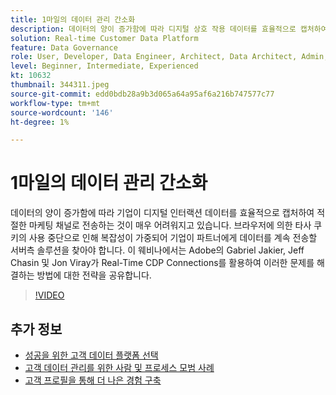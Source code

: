 ```yaml
---
title: 1마일의 데이터 관리 간소화
description: 데이터의 양이 증가함에 따라 디지털 상호 작용 데이터를 효율적으로 캡처하여 적절한 마케팅에 전송하는 것이 매우 어려워졌습니다. (설명은 60~160자 사이여야 함)
solution: Real-time Customer Data Platform
feature: Data Governance
role: User, Developer, Data Engineer, Architect, Data Architect, Admin, Leader
level: Beginner, Intermediate, Experienced
kt: 10632
thumbnail: 344311.jpeg
source-git-commit: edd0bdb28a9b3d065a64a95af6a216b747577c77
workflow-type: tm+mt
source-wordcount: '146'
ht-degree: 1%

---
```


# 1마일의 데이터 관리 간소화

데이터의 양이 증가함에 따라 기업이 디지털 인터랙션 데이터를 효율적으로 캡처하여 적절한 마케팅 채널로 전송하는 것이 매우 어려워지고 있습니다. 브라우저에 의한 타사 쿠키의 사용 중단으로 인해 복잡성이 가중되어 기업이 파트너에게 데이터를 계속 전송할 서버측 솔루션을 찾아야 합니다. 이 웨비나에서는 Adobe의 Gabriel Jakier, Jeff Chasin 및 Jon Viray가 Real-Time CDP Connections를 활용하여 이러한 문제를 해결하는 방법에 대한 전략을 공유합니다.

>[!VIDEO](https://video.tv.adobe.com/v/344311/?quality=12&learn=on)

## 추가 정보

* [성공을 위한 고객 데이터 플랫폼 선택](cdp-success.md)
* [고객 데이터 관리를 위한 사람 및 프로세스 모범 사례](people-and-process.md)
* [고객 프로필을 통해 더 나은 경험 구축](building-better-experiences-with-customer-profiles.md)
